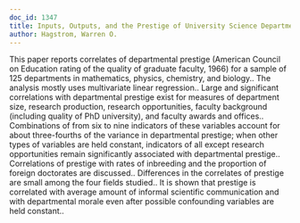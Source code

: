```yaml
---
doc_id: 1347
title: Inputs, Outputs, and the Prestige of University Science Departments
author: Hagstrom, Warren O.
---
```


This paper reports correlates of departmental prestige (American Council on
Education rating of the quality of graduate faculty, 1966) for a sample of 125
departments in mathematics, physics, chemistry, and biology.. The analysis 
mostly uses multivariate linear regression.. Large and significant correlations
with departmental prestige exist for measures of department size, research
production, research opportunities, faculty background (including quality of
PhD university), and faculty awards and offices.. Combinations of from six to
nine indicators of these variables account for about three-fourths of the 
variance in departmental prestige; when other types of variables are held
constant, indicators of all except research opportunities remain significantly
associated with departmental prestige.. Correlations of prestige with rates of
inbreeding and the proportion of foreign doctorates are discussed.. Differences
in the correlates of prestige are small among the four fields studied.. It is
shown that prestige is correlated with average amount of informal scientific
communication and with departmental morale even after possible confounding
variables are held constant..